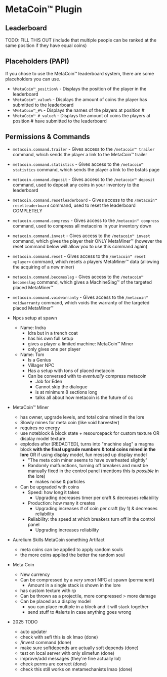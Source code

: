 # MetaCoin™️ Plugin

## Leaderboard
TODO: FILL THIS OUT (include that multiple people can be ranked at the same position if they have equal coins)

## Placeholders (PAPI)
If you chose to use the MetaCoin™️ leaderboard system, there are some placeholders you can use.
- `%MetaCoin™_position%` - Displays the position of the player in the leaderboard
- `%MetaCoin™_value%` - Displays the amount of coins the player has submitted to the leaderboard
- `%MetaCoin™_#%` - Displays the names of the players at position #
- `%MetaCoin™_#_value%` - Displays the amount of coins the players at position # have submitted to the leaderboard

## Permissions & Commands
- `metacoin.command.trailer` - Gives access to the `/metacoin™ trailer` command, which sends the player a link to the MetaCoin™ trailer
- `metacoin.command.statistics` - Gives access to the `/metacoin™ statistics` command, which sends the player a link to the bstats page
- `metacoin.command.deposit` - Gives access to the `/metacoin™ deposit` command, used to deposit any coins in your inventory to the leaderboard
- `metacoin.command.resetleaderboard` - Gives access to the `/metacoin™ resetleaderboard` command, used to reset the leaderboard COMPLETELY
- `metacoin.command.compress` - Gives access to the `/metacoin™ compress` command, used to compress all metacoins in your inventory down
- `metacoin.command.invest` - Gives access to the `/metacoin™ invest` command, which gives the player their ONLY MetaMiner™ (however the reset command below will allow you to use this command again)
- `metacoin.command.reset` - Gives access to the `/metacoin™ reset <player>` command, which resets a players MetaMiner™ data (allowing the acquiring of a new miner)
- `metacoin.command.becomeslag` - Gives access to the `/metacoin™ becomeslag` command, which gives a MachineSlag™ of the targeted placed MetaMiner™
- `metacoin.command.voidwarranty` - Gives access to the `/metacoin™ voidwarranty` command, which voids the warranty of the targeted placed MetaMiner™

- Npcs setup at spawn
    - Name: Indra
      - Idra but in a trench coat
      - has his own full setup
      - gives a player a limited machine: MetaCoin:tm: Miner
      - only gives one per player
    - Name: Tom
      - Is a Genius 
      - Villager NPC
      - Has a setup with tons of placed metacoin
      - Can be conversed with to *eventually* compress metacoin
        - Job for Eden 
        - Cannot skip the dialogue
        - is at minimum 8 sections long
        - talks all about how metacoin is the future of cc

- MetaCoin™️ Miner
  - has owner, upgrade levels, and total coins mined in the lore 
  - Slowly mines for meta coin (like void harvester)
  - requires no energy
  - use noteblock & block state + resourcepack for custom texture OR display model texture
  - explodes after [REDACTED], turns into "machine slag" a magma block **with the final upgrade numbers & total coins mined in the lore** OR if using display model, fun messed up display model
    - "The meta coin miner seems to have overheated slightly"
    - Randomly malfunctions, turning off breakers and must be manually fixed in the control panel (mentions this is *possible* in the lore)
      - makes noise & particles
  - Can be upgraded with coins
      - Speed: how long it takes
          - Upgrading decreases timer per craft & decreases reliability
      - Production: how many it creates
          - Upgrading increases # of coin per craft (by 1) & decreases reliability
      - Reliability: the speed at which breakers turn off in the control panel
          - Upgrading increases reliability

- Aurelium Skills MetaCoin something Artifact
  - meta coins can be applied to apply random souls
  - the more coins applied the better the random soul

- Meta Coin
  - New currency
  - Can be compressed by a *very smart* NPC at spawn (permanent)
    - Amount in a single stack is shown in the lore
  - has custom texture with rp
  - Can be thrown as a projectile, more compressed > more damage
  - Can be placed as a display model
    - you can place multiple in a block and it will stack together
    - send stuff to #alerts in case anything goes wrong

- 2025 TODO
  - auto updater
  - check with sefi this is ok lmao (done)
  - /invest command (done)
  - make sure softdepends are actually soft depends (done)
  - test on local server with only slimefun (done)
  - improve/add messages (they're fine actually lol)
  - check perms are correct (done)
  - check this still works on metamechanists lmao (done)